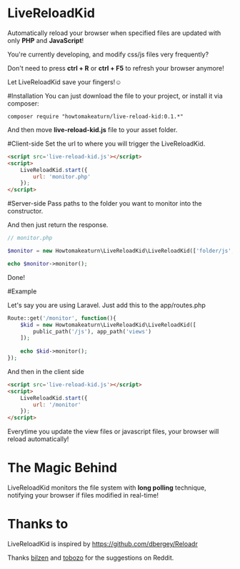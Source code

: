 # LiveReloadKid
Automatically reload your browser when specified files are updated with only **PHP** and **JavaScript**!

You're currently developing, and modify css/js files very frequently?

Don't need to press **ctrl + R** or **ctrl + F5** to refresh your browser  anymore!

Let LiveReloadKid save your fingers!☺

#Installation
You can just download the file to your project, or install it via composer:

```
composer require "howtomakeaturn/live-reload-kid:0.1.*"
```
And then move **live-reload-kid.js** file to your asset folder.

#Client-side
Set the url to where you will trigger the LiveReloadKid.
```html
<script src='live-reload-kid.js'></script>
<script>
    LiveReloadKid.start({
        url: 'monitor.php'
    });
</script>
```
#Server-side
Pass paths to the folder you want to monitor into the constructor.

And then just return the response.
```php
// monitor.php

$monitor = new Howtomakeaturn\LiveReloadKid\LiveReloadKid(['folder/js', 'folder/css']);

echo $monitor->monitor();
```

Done!

#Example

Let's say you are using Laravel.
Just add this to the app/routes.php
```php
Route::get('/monitor', function(){
    $kid = new Howtomakeaturn\LiveReloadKid\LiveReloadKid([
        public_path('/js'), app_path('views')
    ]);
    
    echo $kid->monitor();
});
```
And then in the client side
```html
<script src='live-reload-kid.js'></script>
<script>
    LiveReloadKid.start({
        url: '/monitor'
    });
</script>

```
Everytime you update the view files or javascript files, your browser will reload automatically!
# The Magic Behind
LiveReloadKid monitors the file system with **long polling** technique, notifying your browser if files modified in real-time!


# Thanks to
LiveReloadKid is inspired by https://github.com/dbergey/Reloadr

Thanks [bilzen](http://www.reddit.com/user/bilzen) and [tobozo](http://www.reddit.com/user/tobozo) for the suggestions on Reddit.
